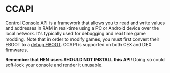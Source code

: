 # CCAPI

[Control Console API](http://store.brewology.com/ahomebrew.php?brewid=254) is a framework that allows you to read and write values and addresses in RAM in real-time using a PC or Android device over the local network. It's typically used for debugging and real time game modding. Note that in order to modify games, you must first convert their EBOOT to a [debug EBOOT](https://www.reddit.com/r/ps3homebrew/wiki/eboots). CCAPI is supported on both CEX and DEX firmwares.

**Remember that HEN users SHOULD NOT INSTALL this API!** Doing so could soft-lock your console and render it unusable.
